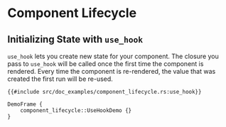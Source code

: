 # Component Lifecycle

## Initializing State with `use_hook`

`use_hook` lets you create new state for your component. The closure you pass to `use_hook` will be called once the first time the component is rendered. Every time the component is re-rendered, the value that was created the first run will be re-used.

```rust, no_run
{{#include src/doc_examples/component_lifecycle.rs:use_hook}}
```
```inject-dioxus
DemoFrame {
	component_lifecycle::UseHookDemo {}
}
```
